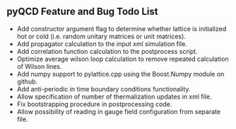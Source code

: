 pyQCD Feature and Bug Todo List
-------------------------------

- Add constructor argument flag to determine whether lattice is initialized hot or cold (i.e. random unitary matrices or unit matrices).
- Add propagator calculation to the input xml simulation file.
- Add correlation function calculation to the postprocess script.
- Optimize average wilson loop calculation to remove repeated calculation of Wilson lines.
- Add numpy support to pylattice.cpp using the Boost.Numpy module on github.
- Add anti-periodic in time boundary conditions functionality.
- Allow specification of number of thermalization updates in xml file.
- Fix bootstrapping procedure in postprocessing code.
- Allow possibility of reading in gauge field configuration from separate file.
